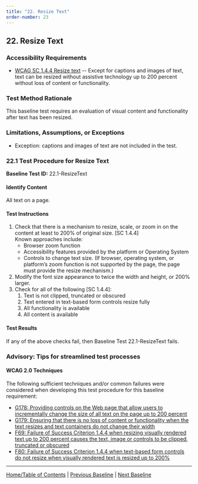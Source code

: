 ```yaml
---
title: "22. Resize Text"
order-number: 23
---
```

## 22. Resize Text

### Accessibility Requirements

-   [WCAG SC 1.4.4 Resize text](https://www.w3.org/TR/UNDERSTANDING-WCAG20/visual-audio-contrast-scale.html) -- Except for captions and images of text, text can be resized without assistive technology up to 200 percent without loss of content or functionality.

### Test Method Rationale

This baseline test requires an evaluation of visual content and functionality after text has been resized.

### Limitations, Assumptions, or Exceptions

-   Exception: captions and images of text are not included in the test.

### 22.1 Test Procedure for Resize Text

**Baseline Test ID:** 22.1-ResizeText
#### Identify Content
<p id="1IC">All text on a page.</p>

#### Test Instructions
<ol id="1TI">
    <li id="1TI-1">Check that there is a mechanism to resize, scale, or zoom in on the content at least to 200% of original size. [SC 1.4.4] <br>
    Known approaches include:
        <ul>
        <li id="1TI-1i">Browser zoom function</li>
        <li id="1TI-1ii">Accessibility features provided by the platform or Operating System</li>
        <li id="1TI-1iii">Controls to change text size. (If browser, operating system, or platform’s zoom function is not supported by the page, the page must provide the resize mechanism.)</li>
        </ul></li>
    <li id="1TI-2">Modify the font size appearance to twice the width and height, or 200% larger.</li>
    <li id="1TI-3">Check for all of the following [SC 1.4.4]:
        <ol>
        <li id="1TI-3i">Text is not clipped, truncated or obscured</li>
        <li id="1TI-3ii">Text entered in text-based form controls resize fully</li>
        <li id="1TI-3iii">All functionality is available</li>
        <li id="1TI-3iv">All content is available</li>
        </ol></li>
</ol>

#### Test Results
<p id="1TR">If any of the above checks fail, then Baseline Test 22.1-ResizeText fails.</p>

### Advisory: Tips for streamlined test processes

#### WCAG 2.0 Techniques
The following sufficient techniques and/or common failures were considered when developing this test procedure for this baseline requirement:
-   [G178: Providing controls on the Web page that allow users to incrementally change the size of all text on the page up to 200 percent](https://www.w3.org/TR/WCAG20-TECHS/G178.html)
-   [G179: Ensuring that there is no loss of content or functionality when the text resizes and text containers do not change their width](https://www.w3.org/TR/WCAG20-TECHS/G179.html)
-   [F69: Failure of Success Criterion 1.4.4 when resizing visually rendered text up to 200 percent causes the text, image or controls to be clipped, truncated or obscured](https://www.w3.org/TR/WCAG20-TECHS/F69.html)
-   [F80: Failure of Success Criterion 1.4.4 when text-based form controls do not resize when visually rendered text is resized up to 200%](https://www.w3.org/TR/WCAG20-TECHS/F80.html)

----------------------------------------
[Home/Table of Contents](index) | [Previous Baseline](21TimedEvents) | [Next Baseline](23MultipleWays)

